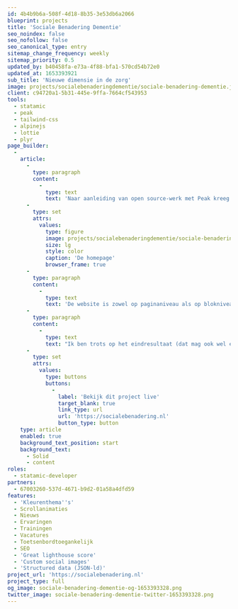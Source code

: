 ```yaml
---
id: 4b4b9b6a-508f-4d18-8b35-3e53db6a2066
blueprint: projects
title: 'Sociale Benadering Dementie'
seo_noindex: false
seo_nofollow: false
seo_canonical_type: entry
sitemap_change_frequency: weekly
sitemap_priority: 0.5
updated_by: b40458fa-e73a-4f88-bfa1-570cd54b72e0
updated_at: 1653393921
sub_title: 'Nieuwe dimensie in de zorg'
image: projects/socialebenaderingdementie/sociale-benadering-dementie.jpg
client: c94720a1-5b31-445e-9ffa-7664cf543953
tools:
  - statamic
  - peak
  - tailwind-css
  - alpinejs
  - lottie
  - plyr
page_builder:
  -
    article:
      -
        type: paragraph
        content:
          -
            type: text
            text: 'Naar aanleiding van open source-werk met Peak kreeg ik de vraag of ik inclusief design en branding kon integreren in een maatwerk-website over een nieuwe benadering van mensen met dementie. Tao of Care is een mooie klant met een mooi verhaal, dus vroeg ik Merkactivisten deze impactvolle opdracht samen te doen. Zij het design, ik de techniek. De designs van Merkactivisten zijn altijd een leuke uitdaging om te ontwikkelen. Met de vele effecten is het de kunst de site gebruiksvriendelijk en toegankelijk te houden.'
      -
        type: set
        attrs:
          values:
            type: figure
            image: projects/socialebenaderingdementie/sociale-benadering-demetie-screenshot-01.png
            size: lg
            style: color
            caption: 'De homepage'
            browser_frame: true
      -
        type: paragraph
        content:
          -
            type: text
            text: 'De website is zowel op paginaniveau als op blokniveau aan te passen qua kleur door het gebruik van kleurthema’s. Daarnaast voegen de animaties dynamiek toe in het verhaal. Ze animeren mee tijdens het scrollen van de gebruiker of in knoppen op hover.'
      -
        type: paragraph
        content:
          -
            type: text
            text: "Ik ben trots op het eindresultaat (dat mag ook wel eens gezegd worden!). Het is gewoon een hele gave website geworden en ik hoop dat er een vervolg komt.\_"
      -
        type: set
        attrs:
          values:
            type: buttons
            buttons:
              -
                label: 'Bekijk dit project live'
                target_blank: true
                link_type: url
                url: 'https://socialebenadering.nl'
                button_type: button
    type: article
    enabled: true
    background_text_position: start
    background_text:
      - Solid
      - content
roles:
  - statamic-developer
partners:
  - 67003260-537d-4671-b9d2-01a58a4dfd59
features:
  - 'Kleurenthema''s'
  - Scrollanimaties
  - Nieuws
  - Ervaringen
  - Trainingen
  - Vacatures
  - Toetsenbordtoegankelijk
  - SEO
  - 'Great lighthouse score'
  - 'Custom social images'
  - 'Structured data (JSON-ld)'
project_url: 'https://socialebenadering.nl'
project_type: full
og_image: sociale-benadering-dementie-og-1653393328.png
twitter_image: sociale-benadering-dementie-twitter-1653393328.png
---
```

